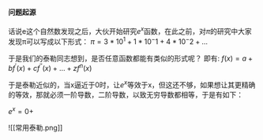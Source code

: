 #### 问题起源
话说e这个自然数发现之后，大伙开始研究$e^x$函数，在此之前，对$\pi$的研究中大家发现π可以写成以下形式：
$\pi=3*10^1+1*10^-1+4*10^-2+\dots$

于是我们的泰勒同志想到，是否任意函数都能有类似的形式呢？
即有:
$f(x)=a+bf^{'}(x)+cf^{''}(x)+\dots+zf^{n}(x)$

于是泰勒近似的，当x逼近于0时，让$e^x$等效于x，但这还不够，如果想让其更精确的等效，那就必须一阶导数，二阶导数，以致无穷导数都相等，于是有如下：

$e^x=0+$











![[常用泰勒.png]]